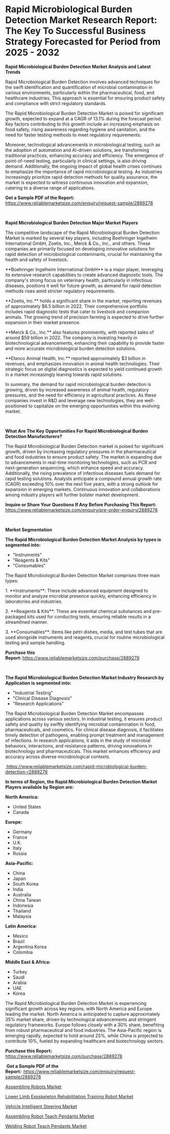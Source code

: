 <p><h1>Rapid Microbiological Burden Detection Market Research Report: The Key To Successful Business Strategy Forecasted for Period from 2025 - 2032</h1></p><p><strong>Rapid Microbiological Burden Detection Market Analysis and Latest Trends</strong></p>
<p><p>Rapid Microbiological Burden Detection involves advanced techniques for the swift identification and quantification of microbial contamination in various environments, particularly within the pharmaceutical, food, and healthcare industries. This approach is essential for ensuring product safety and compliance with strict regulatory standards.</p><p>The Rapid Microbiological Burden Detection Market is poised for significant growth, expected to expand at a CAGR of 13.1% during the forecast period. Key factors contributing to this growth include an increasing emphasis on food safety, rising awareness regarding hygiene and sanitation, and the need for faster testing methods to meet regulatory requirements. </p><p>Moreover, technological advancements in microbiological testing, such as the adoption of automation and AI-driven solutions, are transforming traditional practices, enhancing accuracy and efficiency. The emergence of point-of-need testing, particularly in clinical settings, is also driving demand. Additionally, the ongoing impact of global health crises continues to emphasize the importance of rapid microbiological testing. As industries increasingly prioritize rapid detection methods for quality assurance, the market is expected to witness continuous innovation and expansion, catering to a diverse range of applications.</p></p>
<p><strong>Get a Sample PDF of the Report:&nbsp;</strong> <a href="https://www.reliablemarketsize.com/enquiry/request-sample/2889278?utm_campaign=1943&utm_medium=2&utm_source=Github&utm_content=ia&utm_term=14032025&utm_id=rapid-microbiological-burden-detection">https://www.reliablemarketsize.com/enquiry/request-sample/2889278</a></p>
<p>&nbsp;</p>
<p><strong>Rapid Microbiological Burden Detection Major Market Players</strong></p>
<p><p>The competitive landscape of the Rapid Microbiological Burden Detection Market is marked by several key players, including Boehringer Ingelheim International GmbH, Zoetis, Inc., Merck & Co., Inc., and others. These companies are primarily focused on developing innovative solutions for rapid detection of microbiological contaminants, crucial for maintaining the health and safety of livestock.</p><p>**Boehringer Ingelheim International GmbH** is a major player, leveraging its extensive research capabilities to create advanced diagnostic tools. The company's strong focus on veterinary health, particularly in infectious diseases, positions it well for future growth, as demand for rapid detection methods rises amid stricter regulatory requirements.</p><p>**Zoetis, Inc.** holds a significant share in the market, reporting revenues of approximately $6.5 billion in 2022. Their comprehensive portfolio includes rapid diagnostic tests that cater to livestock and companion animals. The growing trend of precision farming is expected to drive further expansion in their market presence.</p><p>**Merck & Co., Inc.** also features prominently, with reported sales of around $59 billion in 2022. The company is investing heavily in biotechnological advancements, enhancing their capability to provide faster and more accurate microbiological burden detection solutions.</p><p>**Elanco Animal Health, Inc.** reported approximately $3 billion in revenues, and emphasizes innovation in animal health technologies. Their strategic focus on digital diagnostics is expected to yield continued growth in a market increasingly leaning towards rapid solutions.</p><p>In summary, the demand for rapid microbiological burden detection is growing, driven by increased awareness of animal health, regulatory pressures, and the need for efficiency in agricultural practices. As these companies invest in R&D and leverage new technologies, they are well-positioned to capitalize on the emerging opportunities within this evolving market.</p></p>
<p>&nbsp;</p>
<p><strong>What Are The Key Opportunities For Rapid Microbiological Burden Detection Manufacturers?</strong></p>
<p><p>The Rapid Microbiological Burden Detection market is poised for significant growth, driven by increasing regulatory pressures in the pharmaceutical and food industries to ensure product safety. The market is expanding due to advancements in real-time monitoring technologies, such as PCR and next-generation sequencing, which enhance speed and accuracy. Additionally, the rising prevalence of infectious diseases fuels demand for rapid testing solutions. Analysts anticipate a compound annual growth rate (CAGR) exceeding 10% over the next five years, with a strong outlook for expansion in emerging markets. Continuous innovation and collaborations among industry players will further bolster market development.</p></p>
<p><strong>Inquire or Share Your Questions If Any Before Purchasing This Report:</strong> <a href="https://www.reliablemarketsize.com/enquiry/pre-order-enquiry/2889278?utm_campaign=1943&utm_medium=2&utm_source=Github&utm_content=ia&utm_term=14032025&utm_id=rapid-microbiological-burden-detection">https://www.reliablemarketsize.com/enquiry/pre-order-enquiry/2889278</a></p>
<p>&nbsp;</p>
<p><strong>Market Segmentation</strong></p>
<p><strong>The Rapid Microbiological Burden Detection Market Analysis by types is segmented into:</strong></p>
<p><ul><li>"Instruments"</li><li>"Reagents & Kits"</li><li>"Consumables"</li></ul></p>
<p><p>The Rapid Microbiological Burden Detection Market comprises three main types: </p><p>1. **Instruments**: These include advanced equipment designed to monitor and analyze microbial presence quickly, enhancing efficiency in laboratories and industries. </p><p>2. **Reagents & Kits**: These are essential chemical substances and pre-packaged kits used for conducting tests, ensuring reliable results in a streamlined manner. </p><p>3. **Consumables**: Items like petri dishes, media, and test tubes that are used alongside instruments and reagents, crucial for routine microbiological testing and sample handling.</p></p>
<p><strong>Purchase this Report:&nbsp;</strong><a href="https://www.reliablemarketsize.com/purchase/2889278?utm_campaign=1943&utm_medium=2&utm_source=Github&utm_content=ia&utm_term=14032025&utm_id=rapid-microbiological-burden-detection">https://www.reliablemarketsize.com/purchase/2889278</a></p>
<p>&nbsp;</p>
<p><strong>The Rapid Microbiological Burden Detection Market Industry Research by Application is segmented into:</strong></p>
<p><ul><li>"Industrial Testing"</li><li>"Clinical Disease Diagnosis"</li><li>"Research Applications"</li></ul></p>
<p><p>The Rapid Microbiological Burden Detection Market encompasses applications across various sectors. In industrial testing, it ensures product safety and quality by swiftly identifying microbial contamination in food, pharmaceuticals, and cosmetics. For clinical disease diagnosis, it facilitates timely detection of pathogens, enabling prompt treatment and management of infections. In research applications, it aids in the study of microbial behaviors, interactions, and resistance patterns, driving innovations in biotechnology and pharmaceuticals. This market enhances efficiency and accuracy across diverse microbiological contexts.</p></p>
<p><a href="https://www.reliablemarketsize.com/rapid-microbiological-burden-detection-r2889278?utm_campaign=1943&utm_medium=2&utm_source=Github&utm_content=ia&utm_term=14032025&utm_id=rapid-microbiological-burden-detection">&nbsp;https://www.reliablemarketsize.com/rapid-microbiological-burden-detection-r2889278</a></p>
<p><strong>In terms of Region, the Rapid Microbiological Burden Detection Market Players available by Region are:</strong></p>
<p>
    <p> <strong> North America: </strong>
        <ul>
            <li>United States</li>
            <li>Canada</li>
        </ul>
        </p> 
    <p> <strong> Europe: </strong>
        <ul>
            <li>Germany</li>
            <li>France</li>
            <li>U.K.</li>
            <li>Italy</li>
            <li>Russia</li>
        </ul>
        </p> 
    <p> <strong> Asia-Pacific: </strong>
        <ul>
            <li>China</li>
            <li>Japan</li>
            <li>South Korea</li>
            <li>India</li>
            <li>Australia</li>
            <li>China Taiwan</li>
            <li>Indonesia</li>
            <li>Thailand</li>
            <li>Malaysia</li>
        </ul>
        </p> 
    <p> <strong> Latin America: </strong>
        <ul>
            <li>Mexico</li>
            <li>Brazil</li>
            <li>Argentina Korea</li>
            <li>Colombia</li>
        </ul>
        </p> 
    <p> <strong> Middle East & Africa: </strong>
        <ul>
            <li>Turkey</li>
            <li>Saudi</li>
            <li>Arabia</li>
            <li>UAE</li>
            <li>Korea</li>
        </ul>
    </p>
    </p>
<p><p>The Rapid Microbiological Burden Detection Market is experiencing significant growth across key regions, with North America and Europe leading the market. North America is anticipated to capture approximately 35% market share, driven by technological advancements and stringent regulatory frameworks. Europe follows closely with a 30% share, benefiting from robust pharmaceutical and food industries. The Asia-Pacific region is emerging rapidly, expected to hold around 25%, while China is projected to contribute 10%, fueled by expanding healthcare and biotechnology sectors.</p></p>
<p><strong>Purchase this Report: </strong><a href="https://www.reliablemarketsize.com/purchase/2889278?utm_campaign=1943&utm_medium=2&utm_source=Github&utm_content=ia&utm_term=14032025&utm_id=rapid-microbiological-burden-detection">https://www.reliablemarketsize.com/purchase/2889278</a></p>
<p>&nbsp;<strong>Get a Sample PDF of the Report:&nbsp;&nbsp;</strong><a href="https://www.reliablemarketsize.com/enquiry/request-sample/2889278?utm_campaign=1943&utm_medium=2&utm_source=Github&utm_content=ia&utm_term=14032025&utm_id=rapid-microbiological-burden-detection">https://www.reliablemarketsize.com/enquiry/request-sample/2889278</a></p>
<p><strong></strong></p>
<p><p><a href="https://github.com/gierlravasty/Market-Research-Report-List-1/blob/main/assembling-robots-market.md?utm_campaign=1943&utm_medium=2&utm_source=Github&utm_content=ia&utm_term=14032025&utm_id=rapid-microbiological-burden-detection">Assembling Robots Market</a></p><p><a href="https://github.com/shongranch73/Market-Research-Report-List-1/blob/main/lower-limb-exoskeleton-rehabilitation-training-robot-market.md?utm_campaign=1943&utm_medium=2&utm_source=Github&utm_content=ia&utm_term=14032025&utm_id=rapid-microbiological-burden-detection">Lower Limb Exoskeleton Rehabilitation Training Robot Market</a></p><p><a href="https://github.com/amourdeeks8j/Market-Research-Report-List-1/blob/main/vehicle-intelligent-steering-market.md?utm_campaign=1943&utm_medium=2&utm_source=Github&utm_content=ia&utm_term=14032025&utm_id=rapid-microbiological-burden-detection">Vehicle Intelligent Steering Market</a></p><p><a href="https://github.com/sakourkishev/Market-Research-Report-List-1/blob/main/assembling-robot-teach-pendants-market.md?utm_campaign=1943&utm_medium=2&utm_source=Github&utm_content=ia&utm_term=14032025&utm_id=rapid-microbiological-burden-detection">Assembling Robot Teach Pendants Market</a></p><p><a href="https://github.com/bordzjisela/Market-Research-Report-List-1/blob/main/welding-robot-teach-pendants-market.md?utm_campaign=1943&utm_medium=2&utm_source=Github&utm_content=ia&utm_term=14032025&utm_id=rapid-microbiological-burden-detection">Welding Robot Teach Pendants Market</a></p></p>
